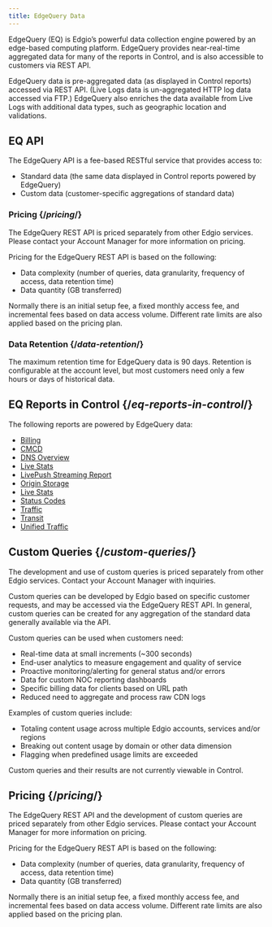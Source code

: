 ```yaml
---
title: EdgeQuery Data
---
```

EdgeQuery (EQ) is Edgio’s powerful data collection engine powered by an edge-based computing platform. EdgeQuery provides near-real-time aggregated data for many of the reports in Control, and is also accessible to customers via REST API.

EdgeQuery data is pre-aggregated data (as displayed in Control reports) accessed via REST API. (Live Logs data is un-aggregated HTTP log data accessed via FTP.) EdgeQuery also enriches the data available from Live Logs with additional data types, such as geographic location and validations.

## EQ API

The EdgeQuery API is a fee-based RESTful service that provides access to:

- Standard data (the same data displayed in Control reports powered by EdgeQuery)
- Custom data (customer-specific aggregations of standard data)

### Pricing {/*pricing*/}

<Callout type="info">The EdgeQuery REST API is priced separately from other Edgio services. Please contact your Account Manager for more information on pricing.</Callout>

Pricing for the EdgeQuery REST API is based on the following:

- Data complexity (number of queries, data granularity, frequency of access, data retention time)
- Data quantity (GB transferred)

Normally there is an initial setup fee, a fixed monthly access fee, and incremental fees based on data access volume. Different rate limits are also applied based on the pricing plan.

### Data Retention {/*data-retention*/}

The maximum retention time for EdgeQuery data is 90 days. Retention is configurable at the account level, but most customers need only a few hours or days of historical data.

## EQ Reports in Control  {/*eq-reports-in-control*/}

The following reports are powered by EdgeQuery data:
- [Billing](/delivery/control/reports/traffic/billing)
- [CMCD](/delivery/control/reports/traffic/cmcd)
- [DNS Overview](/delivery/control/reports/traffic/dns_overview)
- [Live Stats](/delivery/control/reports/traffic/live_stats)
- [LivePush Streaming Report](/delivery/control/reports/traffic/live_push)
- [Origin Storage](/delivery/control/reports/traffic/origin_storage)
- [Live Stats](/delivery/control/reports/traffic/live_stats)
- [Status Codes](/delivery/control/reports/traffic/status_codes)
- [Traffic](/delivery/control/reports/traffic/traffic)
- [Transit](/delivery/control/reports/traffic/transit)
- [Unified Traffic](/delivery/control/reports/traffic/unified_traffic)


## Custom Queries  {/*custom-queries*/}

<Callout type="info">The development and use of custom queries is priced separately from other Edgio services. Contact your Account Manager with inquiries.</Callout>

Custom queries can be developed by Edgio based on specific customer requests, and may be accessed via the EdgeQuery REST API. In general, custom queries can be created for any aggregation of the standard data generally available via the API.

Custom queries can be used when customers need:

- Real-time data at small increments (~300 seconds)
- End-user analytics to measure engagement and quality of service
- Proactive monitoring/alerting for general status and/or errors
- Data for custom NOC reporting dashboards
- Specific billing data for clients based on URL path
- Reduced need to aggregate and process raw CDN logs

Examples of custom queries include:

- Totaling content usage across multiple Edgio accounts, services and/or regions
- Breaking out content usage by domain or other data dimension
- Flagging when predefined usage limits are exceeded

<Callout type="info">Custom queries and their results are not currently viewable in Control.</Callout>

## Pricing  {/*pricing*/}

The EdgeQuery REST API and the development of custom queries are priced separately from other Edgio services. Please contact your Account Manager for more information on pricing.

Pricing for the EdgeQuery REST API is based on the following:

- Data complexity (number of queries, data granularity, frequency of access, data retention time)
- Data quantity (GB transferred)

Normally there is an initial setup fee, a fixed monthly access fee, and incremental fees based on data access volume. Different rate limits are also applied based on the pricing plan.
